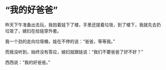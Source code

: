 # “我的好爸爸”

昨天下午准备出去玩，我抱着娃下了楼，手里还提着垃圾，到了楼下，我就先去扔垃圾了，媳妇在给娃穿外套。

我一个劲的走向垃圾桶，娃在不停的说：“爸爸，等等我。”

而我没听到，始终没有答应，媳妇就跟娃说：“我们不要爸爸了好不好？”

西西说：“我的好爸爸。”

